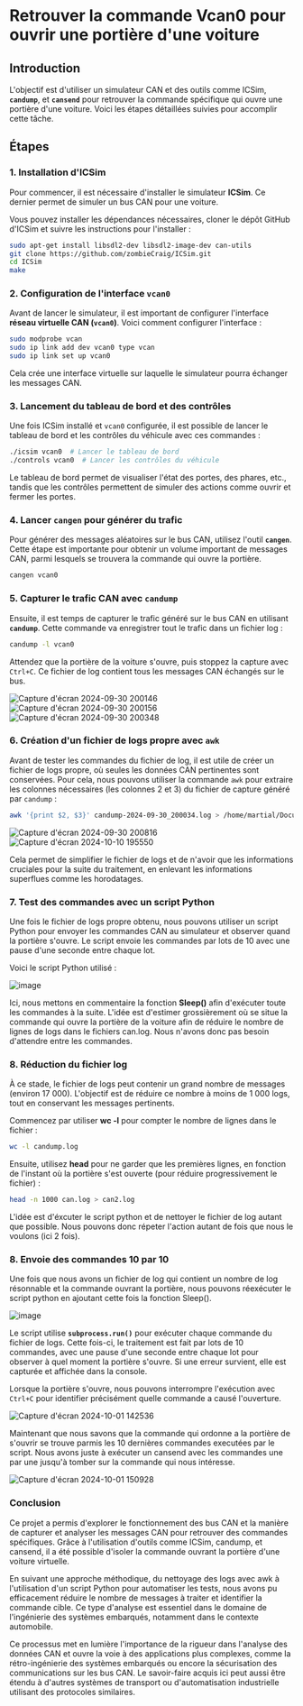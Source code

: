 
# Retrouver la commande Vcan0 pour ouvrir une portière d'une voiture

## Introduction

L'objectif est d'utiliser un simulateur CAN et des outils comme ICSim, **`candump`**, et **`cansend`** pour retrouver la commande spécifique qui ouvre une portière d'une voiture. Voici les étapes détaillées suivies pour accomplir cette tâche.

## Étapes

### 1. Installation d'ICSim

Pour commencer, il est nécessaire d'installer le simulateur **ICSim**. Ce dernier permet de simuler un bus CAN pour une voiture. 

Vous pouvez installer les dépendances nécessaires, cloner le dépôt GitHub d'ICSim et suivre les instructions pour l'installer :

```bash
sudo apt-get install libsdl2-dev libsdl2-image-dev can-utils  
git clone https://github.com/zombieCraig/ICSim.git
cd ICSim
make
```

### 2. Configuration de l'interface `vcan0`

Avant de lancer le simulateur, il est important de configurer l'interface **réseau virtuelle CAN (`vcan0`)**. Voici comment configurer l'interface :

```bash
sudo modprobe vcan
sudo ip link add dev vcan0 type vcan
sudo ip link set up vcan0
```

Cela crée une interface virtuelle sur laquelle le simulateur pourra échanger les messages CAN.

### 3. Lancement du tableau de bord et des contrôles

Une fois ICSim installé et `vcan0` configurée, il est possible de lancer le tableau de bord et les contrôles du véhicule avec ces commandes :

```bash
./icsim vcan0  # Lancer le tableau de bord
./controls vcan0  # Lancer les contrôles du véhicule
```

Le tableau de bord permet de visualiser l'état des portes, des phares, etc., tandis que les contrôles permettent de simuler des actions comme ouvrir et fermer les portes.

### 4. Lancer `cangen` pour générer du trafic

Pour générer des messages aléatoires sur le bus CAN, utilisez l'outil **`cangen`**. Cette étape est importante pour obtenir un volume important de messages CAN, parmi lesquels se trouvera la commande qui ouvre la portière.

```bash
cangen vcan0 
```

### 5. Capturer le trafic CAN avec `candump`

Ensuite, il est temps de capturer le trafic généré sur le bus CAN en utilisant **`candump`**. Cette commande va enregistrer tout le trafic dans un fichier log :

```bash
candump -l vcan0
```

Attendez que la portière de la voiture s'ouvre, puis stoppez la capture avec `Ctrl+C`. Ce fichier de log contient tous les messages CAN échangés sur le bus.

![Capture d'écran 2024-09-30 200146](https://github.com/user-attachments/assets/ec9a87b0-f0e6-405a-bc05-4959e3f5954f)
![Capture d'écran 2024-09-30 200156](https://github.com/user-attachments/assets/4d693d15-b30c-4ab3-a51c-430a979f9790)
![Capture d'écran 2024-09-30 200348](https://github.com/user-attachments/assets/4146be59-f0c1-4e5e-b746-8f7f392608fe)


### 6. Création d'un fichier de logs propre avec `awk`

Avant de tester les commandes du fichier de log, il est utile de créer un fichier de logs propre, où seules les données CAN pertinentes sont conservées. Pour cela, nous pouvons utiliser la commande `awk` pour extraire les colonnes nécessaires (les colonnes 2 et 3) du fichier de capture généré par `candump` :

```bash
awk '{print $2, $3}' candump-2024-09-30_200034.log > /home/martial/Documents/can.log
```
![Capture d'écran 2024-09-30 200816](https://github.com/user-attachments/assets/e93e2291-4309-4794-a6e8-8c00734d6d49)
![Capture d'écran 2024-10-10 195550](https://github.com/user-attachments/assets/dc89567e-3bed-43c5-9451-9d46815290b1)

Cela permet de simplifier le fichier de logs et de n'avoir que les informations cruciales pour la suite du traitement, en enlevant les informations superflues comme les horodatages.

### 7. Test des commandes avec un script Python

Une fois le fichier de logs propre obtenu, nous pouvons utiliser un script Python pour envoyer les commandes CAN au simulateur et observer quand la portière s'ouvre. Le script envoie les commandes par lots de 10 avec une pause d'une seconde entre chaque lot.

Voici le script Python utilisé :

![image](https://github.com/user-attachments/assets/b2a2f0ca-0af5-4f22-8e26-0f9fa2cd51b3)

Ici, nous mettons en commentaire la fonction **Sleep()** afin d'exécuter toute les commandes à la suite. L'idée est d'estimer grossièrement où se situe la commande qui ouvre la portière de la voiture afin de réduire le nombre de lignes de logs dans le fichiers can.log. Nous n'avons donc pas besoin d'attendre entre les commandes.

### 8. Réduction du fichier log

À ce stade, le fichier de logs peut contenir un grand nombre de messages (environ 17 000). L'objectif est de réduire ce nombre à moins de 1 000 logs, tout en conservant les messages pertinents.

Commencez par utiliser **wc -l** pour compter le nombre de lignes dans le fichier :

```bash
wc -l candump.log
```
Ensuite, utilisez **head** pour ne garder que les premières lignes, en fonction de l'instant où la portière s'est ouverte (pour réduire progressivement le fichier) :

```bash
head -n 1000 can.log > can2.log
```

L'idée est d'éxcuter le script python et de nettoyer le fichier de log autant que possible. Nous pouvons donc répeter l'action autant de fois que nous le voulons (ici 2 fois).

### 8. Envoie des commandes 10 par 10

Une fois que nous avons un fichier de log qui contient un nombre de log résonnable et la commande ouvrant la portière, nous pouvons réexécuter le script python en ajoutant cette fois la fonction Sleep().

![image](https://github.com/user-attachments/assets/76537d59-bda5-49d6-8818-c478386c7e34)

Le script utilise **`subprocess.run()`** pour exécuter chaque commande du fichier de logs. Cette fois-ci, le traitement est fait par lots de 10 commandes, avec une pause d'une seconde entre chaque lot pour observer à quel moment la portière s'ouvre. Si une erreur survient, elle est capturée et affichée dans la console.

Lorsque la portière s'ouvre, nous pouvons interrompre l'exécution avec `Ctrl+C` pour identifier précisément quelle commande a causé l'ouverture.

![Capture d'écran 2024-10-01 142536](https://github.com/user-attachments/assets/a71bcc6b-6c92-447b-adbd-28be81345793)

Maintenant que nous savons que la commande qui ordonne a la portière de s'ouvrir se trouve parmis les 10 dernières commandes executées par le script. Nous avons juste à exécuter un cansend avec les commandes une par une jusqu'à tomber sur la commande qui nous intéresse.

![Capture d'écran 2024-10-01 150928](https://github.com/user-attachments/assets/b34a6414-c408-4f79-a299-bd7fdc355d4f)


### Conclusion

Ce projet a permis d'explorer le fonctionnement des bus CAN et la manière de capturer et analyser les messages CAN pour retrouver des commandes spécifiques. Grâce à l'utilisation d'outils comme ICSim, candump, et cansend, il a été possible d'isoler la commande ouvrant la portière d'une voiture virtuelle.

En suivant une approche méthodique, du nettoyage des logs avec awk à l'utilisation d'un script Python pour automatiser les tests, nous avons pu efficacement réduire le nombre de messages à traiter et identifier la commande cible. Ce type d'analyse est essentiel dans le domaine de l'ingénierie des systèmes embarqués, notamment dans le contexte automobile.

Ce processus met en lumière l'importance de la rigueur dans l'analyse des données CAN et ouvre la voie à des applications plus complexes, comme la rétro-ingénierie des systèmes embarqués ou encore la sécurisation des communications sur les bus CAN. Le savoir-faire acquis ici peut aussi être étendu à d'autres systèmes de transport ou d'automatisation industrielle utilisant des protocoles similaires.
